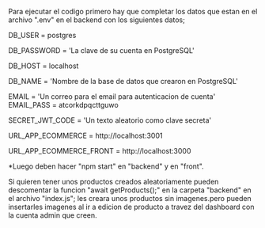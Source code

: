 Para ejecutar el codigo primero hay que completar los datos que estan en el archivo ".env" en el backend con los siguientes datos;

DB_USER = postgres

DB_PASSWORD = 'La clave de su cuenta en PostgreSQL'

DB_HOST = localhost

DB_NAME = 'Nombre de la base de datos que crearon en PostgreSQL'

EMAIL = 'Un correo para el email para autenticacion de cuenta'
EMAIL_PASS = atcorkdpqcttguwo 

SECRET_JWT_CODE = 'Un texto aleatorio como clave secreta'

URL_APP_ECOMMERCE = http://localhost:3001

URL_APP_ECOMMERCE_FRONT = http://localhost:3000

*Luego deben hacer "npm start" en "backend" y en "front".

Si quieren tener unos productos creados aleatoriamente pueden descomentar la funcion "await getProducts();" en la carpeta "backend" en el archivo "index.js";
les creara unos productos sin imagenes.pero pueden insertarles imagenes al ir a edicion de producto a travez del dashboard con la cuenta admin que creen.
